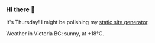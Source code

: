 ### Hi there :wave:

It's Thursday! I might be polishing my [static site generator](https://github.com/bewuethr/pandoc-bash-blog).

Weather in Victoria BC: sunny, at +18°C.
